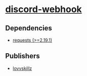 # [discord-webhook](https://pypi.org/project/discord-webhook)

## Dependencies
- [requests (>=2.19.1)](packages/r/requests.md)



## Publishers
- [lovvskillz](https://pypi.org/user/lovvskillz)

